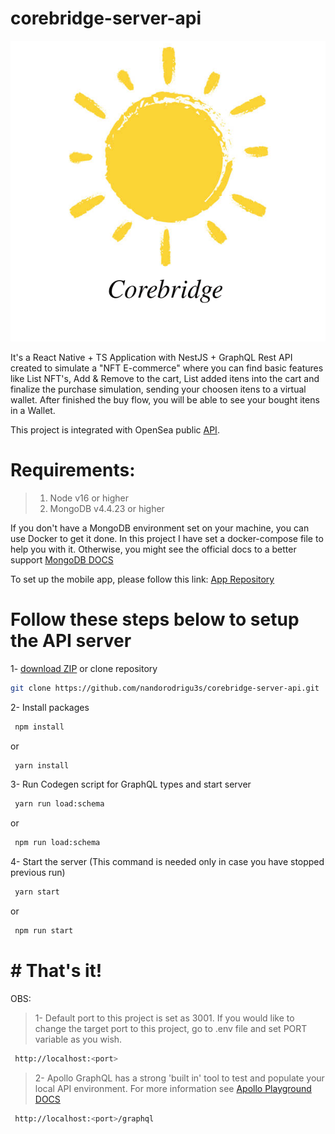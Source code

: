 # corebridge-server-api

<p align="center">
  <img src="https://github.com/nandorodrigu3s/corebridge-server-api/blob/main/logo/logo_612.png" />
</p>

<p>It's a React Native + TS Application with NestJS + GraphQL Rest API created to simulate
a "NFT E-commerce" where you can find basic features like List NFT's, Add & Remove to the cart,
List added itens into the cart and finalize the purchase simulation, sending your choosen itens to a virtual
wallet. After finished the buy flow, you will be able to see your bought itens in a Wallet.</p>

This project is integrated with OpenSea public [API](https://docs.opensea.io/reference/api-overview).

# Requirements:
> 1. Node v16 or higher
> 2. MongoDB v4.4.23 or higher

If you don't have a MongoDB environment set on your machine, you can use Docker to get it done. In this project I have set a docker-compose file to help you with it. Otherwise, you might see the official docs to a better support
[MongoDB DOCS](https://www.mongodb.com/docs/manual/installation/)

To set up the mobile app, please follow this link: [App Repository](https://github.com/nandorodrigu3s/corebridge)


# Follow these steps below to setup the API server

1- [download ZIP](https://github.com/nandorodrigu3s/corebridge-server-api/archive/refs/heads/main.zip) or clone repository

```bash
git clone https://github.com/nandorodrigu3s/corebridge-server-api.git
```

2- Install packages
```bash
 npm install
```
or
```bash
 yarn install
```

3- Run Codegen script for GraphQL types and start server
```bash
 yarn run load:schema
```
or
```bash
 npm run load:schema
```

4- Start the server (This command is needed only in case you have stopped previous run)
```bash
 yarn start
```
or
```bash
 npm run start
```

# # That's it!

OBS:
> 1- Default port to this project is set as 3001. If you would like to change the target port to this project, go to .env file and set PORT variable as you wish.
```bash
 http://localhost:<port>
```

> 2- Apollo GraphQL has a strong 'built in' tool to test and populate your local API environment. For more information see [Apollo Playground DOCS](https://www.apollographql.com/docs/apollo-server/v2/testing/graphql-playground/)

```bash
 http://localhost:<port>/graphql
```
